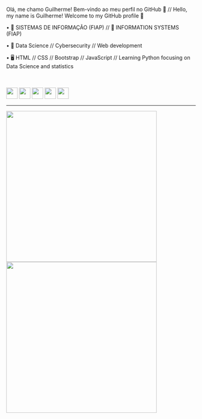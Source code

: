 Olá, me chamo Guilherme! 
Bem-vindo ao meu perfil no GitHub 👋 //
Hello, my name is Guilherme!
Welcome to my GitHub profile 👋

• 🔭 SISTEMAS DE INFORMAÇÃO (FIAP) // 🔭 INFORMATION SYSTEMS (FIAP)

• 🌱 Data Science // Cybersecurity // Web development

• 🖥️ HTML // CSS // Bootstrap // JavaScript // Learning Python focusing on Data Science and statistics

<br> 
<br> 

<div style="display: inline_block"> 
  <img src="https://cdn.jsdelivr.net/gh/devicons/devicon/icons/html5/html5-plain.svg" style="height: 30px;" />
  <img src="https://cdn.jsdelivr.net/gh/devicons/devicon/icons/css3/css3-plain.svg" style="height: 30px;" />
  <img src="https://cdn.jsdelivr.net/gh/devicons/devicon/icons/bootstrap/bootstrap-plain.svg" style="height: 30px;" />
  <img src="https://cdn.jsdelivr.net/gh/devicons/devicon/icons/javascript/javascript-plain.svg" style="height: 30px;" />
  <img src="https://cdn.jsdelivr.net/gh/devicons/devicon/icons/python/python-plain.svg" style="height: 30px;" />
</div>
    
<hr>

<div style="display: flex; align-items: center;">
<a href="https://github.com/guiKD"/>
<img src="https://github-readme-stats.vercel.app/api/top-langs/?username=guiKD&layout=compact&langs_count=7&theme=dracula" width="400"/> 
<img src="https://64.media.tumblr.com/14f536e4a7add6953f2f7ea0d8a91fda/tumblr_n33lndFgJp1rnkzyto1_500.gifv" width="400"/>
</div>




